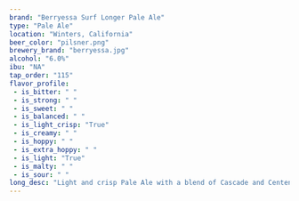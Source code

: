 ```yaml
---
brand: "Berryessa Surf Longer Pale Ale"
type: "Pale Ale"
location: "Winters, California"
beer_color: "pilsner.png"
brewery_brand: "berryessa.jpg"
alcohol: "6.0%"
ibu: "NA"
tap_order: "115"
flavor_profile:
 - is_bitter: " "
 - is_strong: " "
 - is_sweet: " "
 - is_balanced: " "
 - is_light_crisp: "True"
 - is_creamy: " "
 - is_hoppy: " "
 - is_extra_hoppy: " "
 - is_light: "True"
 - is_malty: " "
 - is_sour: " "
long_desc: "Light and crisp Pale Ale with a blend of Cascade and Centennial Hops. Surf Longer was made in Honor of Surf Legend Jack O'Neil who invented the wetsuit"
---
```


